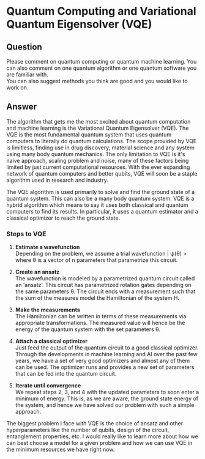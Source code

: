 # Quantum Computing and Variational Quantum Eigensolver (VQE)

## Question  
Please comment on quantum computing or quantum machine learning. You can also comment on one quantum algorithm or one quantum software you are familiar with.  
You can also suggest methods you think are good and you would like to work on.  

## Answer  
The algorithm that gets me the most excited about quantum computation and machine learning is the Variational Quantum Eigensolver (VQE). The VQE is the most fundamental quantum system that uses quantum computers to literally do quantum calculations. The scope provided by VQE is limitless, finding use in drug discovery, material science and any system using many body quantum mechanics. The only limitation to VQE is it's naive approach, scaling problem and noise, many of these factors being limited by just current computational resources. With the ever expanding network of quantum computers and better qubits, VQE will soon be a staple algorithm used in research and industry.  

The VQE algorithm is used primarily to solve and find the ground state of a quantum system. This can also be a many body quantum system. VQE is a hybrid algorithm which means to say it uses both classical and quantum computers to find its results. In particular, it uses a quantum estimator and a classical optimizer to reach the ground state.  

### Steps to VQE  
1. **Estimate a wavefunction**  
   Depending on the problem, we assume a trial wavefunction | ψ(θ) > where θ is a vector of n parameters that parametrize this circuit.  

2. **Create an ansatz**  
   The wavefunction is modeled by a parametrized quantum circuit called an ‘ansatz’. This circuit has parametrized rotation gates depending on the same parameters θ. The circuit ends with a measurement such that the sum of the measures model the Hamiltonian of the system H.  

3. **Make the measurements**  
   The Hamiltonian can be written in terms of these measurements via appropriate transformations. The measured value will hence be the energy of the quantum system with the set parameters θ.  

4. **Attach a classical optimizer**  
   Just feed the output of the quantum circuit to a good classical optimizer. Through the developments in machine learning and AI over the past few years, we have a set of very good optimizers and almost any of them can be used. The optimizer runs and provides a new set of parameters that can be fed into the quantum circuit.  

5. **Iterate until convergence**  
   We repeat steps 2, 3, and 4 with the updated parameters to soon enter a minimum of energy. This is, as we are aware, the ground state energy of the system, and hence we have solved our problem with such a simple approach.  

The biggest problem I face with VQE is the choice of ansatz and other hyperparameters like the number of qubits, design of the circuit, entanglement properties, etc. I would really like to learn more about how we can best choose a model for a given problem and how we can use VQE in the minimum resources we have right now.  
